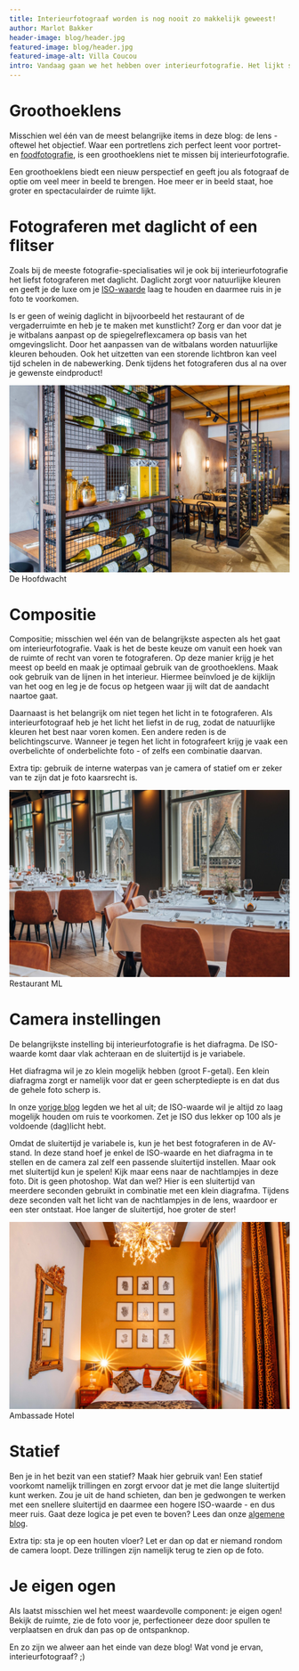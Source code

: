 ```yaml
---
title: Interieurfotograaf worden is nog nooit zo makkelijk geweest!
author: Marlot Bakker
header-image: blog/header.jpg
featured-image: blog/header.jpg
featured-image-alt: Villa Coucou
intro: Vandaag gaan we het hebben over interieurfotografie. Het lijkt simpel, maar er zit meer achter dan je misschien in eerste instantie denkt. Na het lezen van deze blog kun jij interieurfoto's maken als een pro!
---
```


# Groothoeklens
Misschien wel één van de meest belangrijke items in deze blog: de lens - oftewel het objectief. Waar een portretlens zich perfect leent voor portret- en [foodfotografie](/blog/laat-je-gasten-watertanden-met-jouw-fotos), is een groothoeklens niet te missen bij interieurfotografie.

Een groothoeklens biedt een nieuw perspectief en geeft jou als fotograaf de optie om veel meer in beeld te brengen. Hoe meer er in beeld staat, hoe groter en spectaculairder de ruimte lijkt.


# Fotograferen met daglicht of een flitser
Zoals bij de meeste fotografie-specialisaties wil je ook bij interieurfotografie het liefst fotograferen met daglicht. Daglicht zorgt voor natuurlijke kleuren en geeft je de luxe om je [ISO-waarde](/blog/na-het-lezen-van-deze-blog-wil-jij-nooit-meer-op-de-automatische-stand-fotograferen) laag te houden en daarmee ruis in je foto te voorkomen. 

Is er geen of weinig daglicht in bijvoorbeeld het restaurant of de vergaderruimte en heb je te maken met kunstlicht? Zorg er dan voor dat je je witbalans aanpast op de spiegelreflexcamera op basis van het omgevingslicht. Door het aanpassen van de witbalans worden natuurlijke kleuren behouden. Ook het uitzetten van een storende lichtbron kan veel tijd schelen in de nabewerking. Denk tijdens het fotograferen dus al na over je gewenste eindproduct!

![Interieurfoto maken in een restaurant](/assets/images/blog/de-hoofdwacht-lr-45.jpg)
De Hoofdwacht

# Compositie
Compositie; misschien wel één van de belangrijkste aspecten als het gaat om interieurfotografie. Vaak is het de beste keuze om vanuit een hoek van de ruimte of recht van voren te fotograferen. Op deze manier krijg je het meest op beeld en maak je optimaal gebruik van de groothoeklens. Maak ook gebruik van de lijnen in het interieur. Hiermee beïnvloed je de kijklijn van het oog en leg je de focus op hetgeen waar jij wilt dat de aandacht naartoe gaat.

Daarnaast is het belangrijk om niet tegen het licht in te fotograferen. Als interieurfotograaf heb je het licht het liefst in de rug, zodat de natuurlijke kleuren het best naar voren komen. Een andere reden is de belichtingscurve. Wanneer je tegen het licht in fotografeert krijg je vaak een overbelichte of onderbelichte foto - of zelfs een combinatie daarvan.

Extra tip: gebruik de interne waterpas van je camera of statief om er zeker van te zijn dat je foto kaarsrecht is.

![Interieurfotografie instellingen camera](/assets/images/blog/ml.jpg)
Restaurant ML

# Camera instellingen
De belangrijkste instelling bij interieurfotografie is het diafragma. De ISO-waarde komt daar vlak achteraan en de sluitertijd is je variabele.

Het diafragma wil je zo klein mogelijk hebben (groot F-getal). Een klein diafragma zorgt er namelijk voor dat er geen scherptediepte is en dat dus de gehele foto scherp is.

In onze [vorige blog](/blog/na-het-lezen-van-deze-blog-wil-jij-nooit-meer-op-de-automatische-stand-fotograferen) legden we het al uit; de ISO-waarde wil je altijd zo laag mogelijk houden om ruis te voorkomen. Zet je ISO dus lekker op 100 als je voldoende (dag)licht hebt.

Omdat de sluitertijd je variabele is, kun je het best fotograferen in de AV-stand. In deze stand hoef je enkel de ISO-waarde en het diafragma in te stellen en de camera zal zelf een passende sluitertijd instellen.
Maar ook met sluitertijd kun je spelen! Kijk maar eens naar de nachtlampjes in deze foto. Dit is geen photoshop. Wat dan wel? Hier is een sluitertijd van meerdere seconden gebruikt in combinatie met een klein diagrafma. Tijdens deze seconden valt het licht van de nachtlampjes in de lens, waardoor er een ster ontstaat. Hoe langer de sluitertijd, hoe groter de ster!

![Hotelfotografie Amsterdam](/assets/images/blog/ambassade-hotel.jpg)
Ambassade Hotel


# Statief
Ben je in het bezit van een statief? Maak hier gebruik van! Een statief voorkomt namelijk trillingen en zorgt ervoor dat je met die lange sluitertijd kunt werken. Zou je uit de hand schieten, dan ben je gedwongen te werken met een snellere sluitertijd en daarmee een hogere ISO-waarde - en dus meer ruis. Gaat deze logica je pet even te boven? Lees dan onze [algemene blog](/blog/na-het-lezen-van-deze-blog-wil-jij-nooit-meer-op-de-automatische-stand-fotograferen).

Extra tip: sta je op een houten vloer? Let er dan op dat er niemand rondom de camera loopt. Deze trillingen zijn namelijk terug te zien op de foto.

# Je eigen ogen
Als laatst misschien wel het meest waardevolle component: je eigen ogen! Bekijk de ruimte, zie de foto voor je, perfectioneer deze door spullen te verplaatsen en druk dan pas op de ontspanknop.


En zo zijn we alweer aan het einde van deze blog! Wat vond je ervan, interieurfotograaf? ;)
